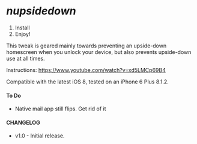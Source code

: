 # *nupsidedown*

1. Install
2. Enjoy!

This tweak is geared mainly towards preventing an upside-down homescreen when you unlock your device, but also prevents upside-down use at all times.


Instructions:
https://www.youtube.com/watch?v=xd5LMCp69B4

Compatible with the latest iOS 8, tested on an iPhone 6 Plus 8.1.2.

#### To Do ####
* Native mail app still flips. Get rid of it

#### CHANGELOG ####
* v1.0 - Initial release.
